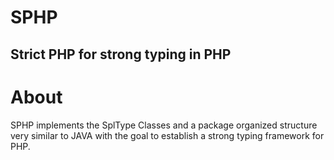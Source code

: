 SPHP
====

Strict PHP for strong typing in PHP
-
# About
SPHP implements the SplType Classes and a package organized structure very similar to JAVA with the goal to establish a strong typing framework for PHP.
